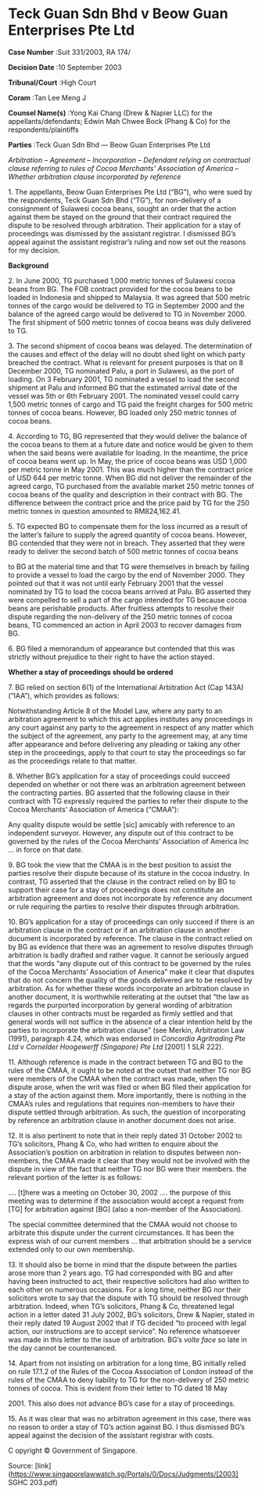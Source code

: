 # Teck Guan Sdn Bhd v Beow Guan Enterprises Pte Ltd 



**Case Number** :Suit 331/2003, RA 174/ 

**Decision Date** :10 September 2003 

**Tribunal/Court** :High Court 

**Coram** :Tan Lee Meng J 

**Counsel Name(s)** :Yong Kai Chang (Drew & Napier LLC) for the appellants/defendants; Edwin Mah Chwee Bock (Phang & Co) for the respondents/plaintiffs 

**Parties** :Teck Guan Sdn Bhd — Beow Guan Enterprises Pte Ltd 

_Arbitration_ – _Agreement_ – _Incorporation_ – _Defendant relying on contractual clause referring to rules of Cocoa Merchants' Association of America_ – _Whether arbitration clause incorporated by reference_ 

1\. The appellants, Beow Guan Enterprises Pte Ltd (“BG”), who were sued by the respondents, Teck Guan Sdn Bhd (“TG”), for non-delivery of a consignment of Sulawesi cocoa beans, sought an order that the action against them be stayed on the ground that their contract required the dispute to be resolved through arbitration. Their application for a stay of proceedings was dismissed by the assistant registrar. I dismissed BG’s appeal against the assistant registrar’s ruling and now set out the reasons for my decision. 

**Background** 

2\. In June 2000, TG purchased 1,000 metric tonnes of Sulawesi cocoa beans from BG. The FOB contract provided for the cocoa beans to be loaded in Indonesia and shipped to Malaysia. It was agreed that 500 metric tonnes of the cargo would be delivered to TG in September 2000 and the balance of the agreed cargo would be delivered to TG in November 2000. The first shipment of 500 metric tonnes of cocoa beans was duly delivered to TG. 

3\. The second shipment of cocoa beans was delayed. The determination of the causes and effect of the delay will no doubt shed light on which party breached the contract. What is relevant for present purposes is that on 8 December 2000, TG nominated Palu, a port in Sulawesi, as the port of loading. On 3 February 2001, TG nominated a vessel to load the second shipment at Palu and informed BG that the estimated arrival date of the vessel was 5th or 6th February 2001. The nominated vessel could carry 1,500 metric tonnes of cargo and TG paid the freight charges for 500 metric tonnes of cocoa beans. However, BG loaded only 250 metric tonnes of cocoa beans. 

4\. According to TG, BG represented that they would deliver the balance of the cocoa beans to them at a future date and notice would be given to them when the said beans were available for loading. In the meantime, the price of cocoa beans went up. In May, the price of cocoa beans was USD 1,000 per metric tonne in May 2001. This was much higher than the contract price of USD 644 per metric tonne. When BG did not deliver the remainder of the agreed cargo, TG purchased from the available market 250 metric tonnes of cocoa beans of the quality and description in their contract with BG. The difference between the contract price and the price paid by TG for the 250 metric tonnes in question amounted to RM824,162.41. 

5\. TG expected BG to compensate them for the loss incurred as a result of the latter’s failure to supply the agreed quantity of cocoa beans. However, BG contended that they were not in breach. They asserted that they were ready to deliver the second batch of 500 metric tonnes of cocoa beans 


to BG at the material time and that TG were themselves in breach by failing to provide a vessel to load the cargo by the end of November 2000. They pointed out that it was not until early February 2001 that the vessel nominated by TG to load the cocoa beans arrived at Palu. BG asserted they were compelled to sell a part of the cargo intended for TG because cocoa beans are perishable products. After fruitless attempts to resolve their dispute regarding the non-delivery of the 250 metric tonnes of cocoa beans, TG commenced an action in April 2003 to recover damages from BG. 

6\. BG filed a memorandum of appearance but contended that this was strictly without prejudice to their right to have the action stayed. 

**Whether a stay of proceedings should be ordered** 

7\. BG relied on section 6(1) of the International Arbitration Act (Cap 143A) (“IAA”), which provides as follows: 

 Notwithstanding Article 8 of the Model Law, where any party to an arbitration agreement to which this act applies institutes any proceedings in any court against any party to the agreement in respect of any matter which the subject of the agreement, any party to the agreement may, at any time after appearance and before delivering any pleading or taking any other step in the proceedings, apply to that court to stay the proceedings so far as the proceedings relate to that matter. 

8\. Whether BG’s application for a stay of proceedings could succeed depended on whether or not there was an arbitration agreement between the contracting parties. BG asserted that the following clause in their contract with TG expressly required the parties to refer their dispute to the Cocoa Merchants’ Association of America (“CMAA”): 

 Any quality dispute would be settle [sic] amicably with reference to an independent surveyor. However, any dispute out of this contract to be governed by the rules of the Cocoa Merchants’ Association of America Inc ... in force on that date. 

9\. BG took the view that the CMAA is in the best position to assist the parties resolve their dispute because of its stature in the cocoa industry. In contrast, TG asserted that the clause in the contract relied on by BG to support their case for a stay of proceedings does not constitute an arbitration agreement and does not incorporate by reference any document or rule requiring the parties to resolve their disputes through arbitration. 

10\. BG’s application for a stay of proceedings can only succeed if there is an arbitration clause in the contract or if an arbitration clause in another document is incorporated by reference. The clause in the contract relied on by BG as evidence that there was an agreement to resolve disputes through arbitration is badly drafted and rather vague. It cannot be seriously argued that the words “any dispute out of this contract to be governed by the rules of the Cocoa Merchants’ Association of America” make it clear that disputes that do not concern the quality of the goods delivered are to be resolved by arbitration. As for whether these words incorporate an arbitration clause in another document, it is worthwhile reiterating at the outset that “the law as regards the purported incorporation by general wording of arbitration clauses in other contracts must be regarded as firmly settled and that general words will not suffice in the absence of a clear intention held by the parties to incorporate the arbitration clause” (see Merkin, Arbitration Law (1991), paragraph 4.24, which was endorsed in _Concordia Agritrading Pte Ltd_ v _Cornelder Hoogewerff (Singapore) Pte Ltd_ <span class="citation">[2001] 1 SLR 222</span>). 


11\. Although reference is made in the contract between TG and BG to the rules of the CMAA, it ought to be noted at the outset that neither TG nor BG were members of the CMAA when the contract was made, when the dispute arose, when the writ was filed or when BG filed their application for a stay of the action against them. More importantly, there is nothing in the CMAA’s rules and regulations that requires non-members to have their dispute settled through arbitration. As such, the question of incorporating by reference an arbitration clause in another document does not arise. 

12\. It is also pertinent to note that in their reply dated 31 October 2002 to TG’s solicitors, Phang & Co, who had written to enquire about the Association’s position on arbitration in relation to disputes between non-members, the CMAA made it clear that they would not be involved with the dispute in view of the fact that neither TG nor BG were their members. the relevant portion of the letter is as follows: 

 .... [t]here was a meeting on October 30, 2002 .... the purpose of this meeting was to determine if the association would accept a request from [TG] for arbitration against [BG] (also a non-member of the Association). 

 The special committee determined that the CMAA would not choose to arbitrate this dispute under the current circumstances. It has been the express wish of our current members ... that arbitration should be a service extended only to our own membership. 

13\. It should also be borne in mind that the dispute between the parties arose more than 2 years ago. TG had corresponded with BG and after having been instructed to act, their respective solicitors had also written to each other on numerous occasions. For a long time, neither BG nor their solicitors wrote to say that the dispute with TG should be resolved through arbitration. Indeed, when TG’s solicitors, Phang & Co, threatened legal action in a letter dated 31 July 2002, BG’s solicitors, Drew & Napier, stated in their reply dated 19 August 2002 that if TG decided “to proceed with legal action, our instructions are to accept service”. No reference whatsoever was made in this letter to the issue of arbitration. BG’s _volte face_ so late in the day cannot be countenanced. 

14\. Apart from not insisting on arbitration for a long time, BG initially relied on rule 17.1.2 of the Rules of the Cocoa Association of London instead of the rules of the CMAA to deny liability to TG for the non-delivery of 250 metric tonnes of cocoa. This is evident from their letter to TG dated 18 May 

2001\. This also does not advance BG’s case for a stay of proceedings. 

15\. As it was clear that was no arbitration agreement in this case, there was no reason to order a stay of TG’s action against BG. I thus dismissed BG’s appeal against the decision of the assistant registrar with costs. 

 C opyright © Government of Singapore. 


Source: [link](https://www.singaporelawwatch.sg/Portals/0/Docs/Judgments/[2003] SGHC 203.pdf)
